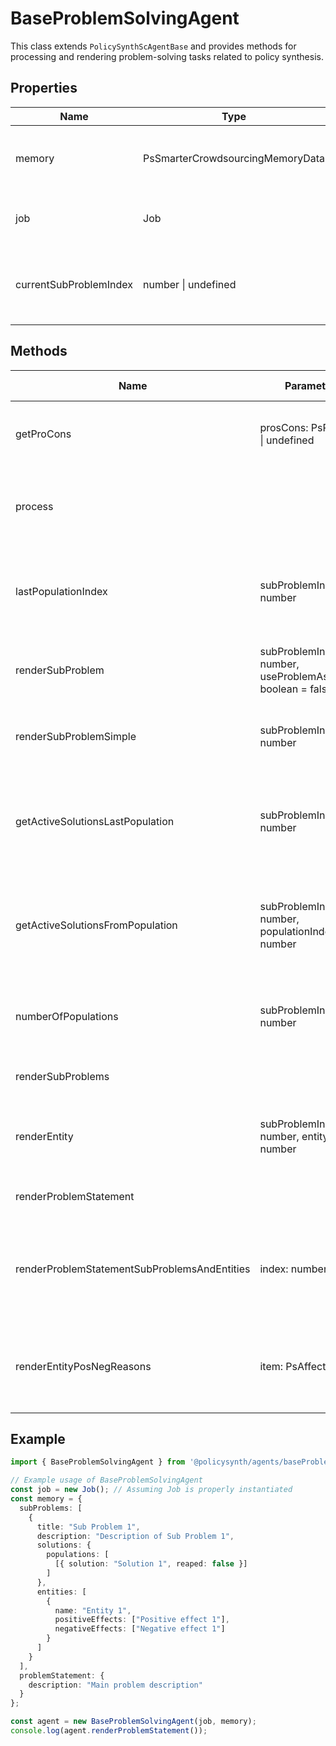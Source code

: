 # BaseProblemSolvingAgent

This class extends `PolicySynthScAgentBase` and provides methods for processing and rendering problem-solving tasks related to policy synthesis.

## Properties

| Name                  | Type                        | Description                                   |
|-----------------------|-----------------------------|-----------------------------------------------|
| memory                | PsSmarterCrowdsourcingMemoryData            | Memory storage for problem-solving data.      |
| job                   | Job                         | Job instance from bullmq.                     |
| currentSubProblemIndex| number \| undefined         | Index of the current sub-problem being solved.|

## Methods

| Name                                  | Parameters                                      | Return Type | Description                                                                 |
|---------------------------------------|-------------------------------------------------|-------------|-----------------------------------------------------------------------------|
| getProCons                            | prosCons: PsProCon[] \| undefined          | string[]    | Returns descriptions of provided pros and cons.                             |
| process                               |                                                 | Promise<void>| Processes the current job, throws if memory is not initialized.             |
| lastPopulationIndex                   | subProblemIndex: number                         | number      | Returns the index of the last population for a given sub-problem.           |
| renderSubProblem                      | subProblemIndex: number, useProblemAsHeader: boolean = false | string      | Renders a detailed view of a sub-problem.                                   |
| renderSubProblemSimple                | subProblemIndex: number                         | string      | Renders a simplified view of a sub-problem.                                 |
| getActiveSolutionsLastPopulation      | subProblemIndex: number                         | any[]       | Returns active solutions from the last population of a sub-problem.         |
| getActiveSolutionsFromPopulation      | subProblemIndex: number, populationIndex: number| any[]       | Returns active solutions from a specified population of a sub-problem.      |
| numberOfPopulations                   | subProblemIndex: number                         | number      | Returns the number of populations for a given sub-problem.                  |
| renderSubProblems                     |                                                 | string      | Renders all sub-problems.                                                   |
| renderEntity                          | subProblemIndex: number, entityIndex: number    | string      | Renders details of a specific entity within a sub-problem.                  |
| renderProblemStatement                |                                                 | string      | Renders the problem statement.                                              |
| renderProblemStatementSubProblemsAndEntities | index: number                            | string      | Renders the problem statement along with sub-problems and top entities.     |
| renderEntityPosNegReasons             | item: PsAffectedEntity                     | string      | Renders positive and negative effects associated with an entity.            |

## Example

```typescript
import { BaseProblemSolvingAgent } from '@policysynth/agents/baseProblemSolvingAgent.js';

// Example usage of BaseProblemSolvingAgent
const job = new Job(); // Assuming Job is properly instantiated
const memory = {
  subProblems: [
    {
      title: "Sub Problem 1",
      description: "Description of Sub Problem 1",
      solutions: {
        populations: [
          [{ solution: "Solution 1", reaped: false }]
        ]
      },
      entities: [
        {
          name: "Entity 1",
          positiveEffects: ["Positive effect 1"],
          negativeEffects: ["Negative effect 1"]
        }
      ]
    }
  ],
  problemStatement: {
    description: "Main problem description"
  }
};

const agent = new BaseProblemSolvingAgent(job, memory);
console.log(agent.renderProblemStatement());
```
